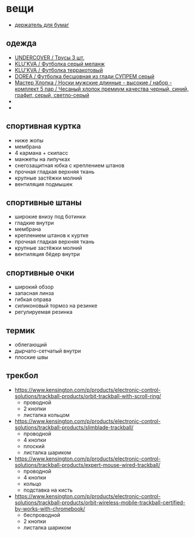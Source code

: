# вещи

 * [держатель для бумаг](https://www.komus.ru/katalog/mebel/aksessuary-i-predmety-interera/podstavki-derzhateli-i-kronshtejny-/derzhateli-dlya-bumagi/derzhatel-dlya-bumag-a4-profioffice-hd-3la-na-strubtsine-seryj/p/57528/)

## одежда

 * [ UNDERCOVER / Трусы 3 шт.](https://www.wildberries.ru/catalog/13023035/detail.aspx?targetUrl=WL)
 * [ KLU'KVA / Футболка серый меланж](https://www.wildberries.ru/catalog/15223978/detail.aspx?targetUrl=WL)
 * [ KLU'KVA / Футболка терракотовый](https://www.wildberries.ru/catalog/15223987/detail.aspx?targetUrl=WL)
 * [ DOREA / Футболка бесшовная из глади СУПРЕМ серый](https://www.wildberries.ru/catalog/3111355/detail.aspx?targetUrl=WL)
 * [ Мастер Хлопка / Носки мужские длинные - высокие / набор - комплект 5 пар / Чесаный хлопок премиум качества черный, синий, графит, серый, светло-серый](https://www.wildberries.ru/catalog/15535269/detail.aspx?targetUrl=BP)
 * []()
 * []()

## спортивная куртка

 * ниже жопы
 * мембрана
 * 4 кармана + скипасс
 * манжеты на липучках
 * снегозащитная юбка с креплением штанов
 * прочная гладкая верхняя ткань
 * крупные застёжки молний
 * вентиляция подмышек

## спортивные штаны

 * широкие внизу под ботинки
 * гладкие внутри
 * мембрана
 * креплением штанов к куртке
 * прочная гладкая верхняя ткань
 * крупные застёжки молний
 * вентиляция бёдер внутри

## спортивные очки

 * широкий обзор
 * запасная линза
 * гибкая оправа
 * силиконовый тормоз на резинке
 * регулируемая резинка

## термик

 * облегающий
 * дырчато-сетчатый внутри
 * плоские швы

## трекбол

 * https://www.kensington.com/p/products/electronic-control-solutions/trackball-products/orbit-trackball-with-scroll-ring/
	* проводной
	* 2 кнопки
	* листалка кольцом
 * https://www.kensington.com/p/products/electronic-control-solutions/trackball-products/slimblade-trackball/
	* проводной
	* 4 кнопки
	* плоский
	* листалка шариком
 * https://www.kensington.com/p/products/electronic-control-solutions/trackball-products/expert-mouse-wired-trackball/
	* проводной
	* 4 кнопки
	* кольцо
	* подставка на кисть
 * https://www.kensington.com/p/products/electronic-control-solutions/trackball-products/orbit-wireless-mobile-trackball-certified-by-works-with-chromebook/
	* беспроводной
	* 2 кнопки
	* листалка шариком